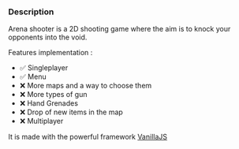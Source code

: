 ### Description

Arena shooter is a 2D shooting game where the aim is to knock your opponents into the void.

Features implementation :

- ✅ Singleplayer
- ✅ Menu
- ❌ More maps and a way to choose them
- ❌ More types of gun
- ❌ Hand Grenades
- ❌ Drop of new items in the map
- ❌ Multiplayer

It is made with the powerful framework [VanillaJS](http://vanilla-js.com/)
